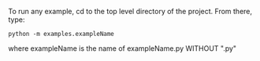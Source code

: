 To run any example, cd to the top level directory of the project.
From there, type:

    python -m examples.exampleName

where exampleName is the name of exampleName.py WITHOUT ".py"

